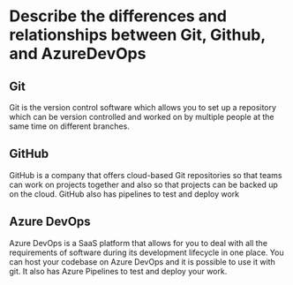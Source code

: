 # Describe the differences and relationships between Git, Github, and AzureDevOps

## Git

Git is the version control software which allows you to set up a repository which can be version controlled and worked on by multiple people at the same time on different branches.

## GitHub

GitHub is a company that offers cloud-based Git repositories so that teams can work on projects together and also so that projects can be backed up on the cloud. GitHub also has pipelines to test and deploy work

## Azure DevOps

Azure DevOps is a SaaS platform that allows for you to deal with all the requirements of software during its development lifecycle in one place. You can host your codebase on Azure DevOps and it is possible to use it with git. It also has Azure Pipelines to test and deploy your work.